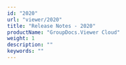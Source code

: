 ```yaml
---
id: "2020"
url: "viewer/2020"
title: "Release Notes - 2020"
productName: "GroupDocs.Viewer Cloud"
weight: 1
description: ""
keywords: ""
---
```


